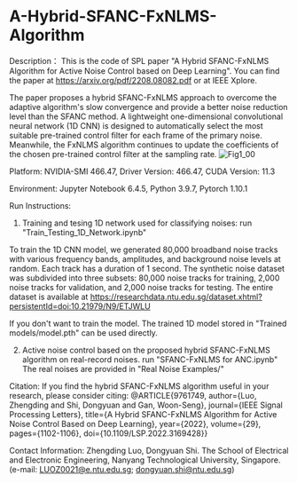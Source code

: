 # A-Hybrid-SFANC-FxNLMS-Algorithm
Description：
This is the code of SPL paper "A Hybrid SFANC-FxNLMS Algorithm for Active Noise Control based on Deep Learning".
You can find the paper at https://arxiv.org/pdf/2208.08082.pdf or at IEEE Xplore.

The paper proposes a hybrid SFANC-FxNLMS approach to overcome the adaptive algorithm's slow convergence and provide a better noise reduction level than the SFANC method. A lightweight one-dimensional convolutional neural network (1D CNN) is designed to automatically select the most suitable pre-trained control filter for each frame of the primary noise. Meanwhile, the FxNLMS algorithm continues to update the coefficients of the chosen pre-trained control filter at the sampling rate.
![Fig1_00](https://user-images.githubusercontent.com/95018034/163777818-985cac62-74fb-4585-84d4-c4d9b29fc0e6.png)


Platform: NVIDIA-SMI 466.47, Driver Version: 466.47, CUDA Version: 11.3

Environment: Jupyter Notebook 6.4.5, Python 3.9.7, Pytorch 1.10.1


Run Instructions:
1. Training and tesing 1D network used for classifying noises:
run "Train_Testing_1D_Network.ipynb"

To train the 1D CNN model, we generated 80,000 broadband noise tracks with various frequency bands, amplitudes, and background noise levels at random. Each track has a duration of 1 second. The synthetic noise dataset was subdivided into three subsets: 80,000 noise tracks for training, 2,000 noise tracks for validation, and 2,000 noise tracks for testing. The entire dataset is available at https://researchdata.ntu.edu.sg/dataset.xhtml?persistentId=doi:10.21979/N9/ETJWLU

If you don't want to train the model. The trained 1D model stored in "Trained models/model.pth" can be used directly.

2. Active noise control based on the proposed hybrid SFANC-FxNLMS algorithm on real-record noises.
run "SFANC-FxNLMS for ANC.ipynb"
The real noises are provided in "Real Noise Examples/"


Citation: 
If you find the hybrid SFANC-FxNLMS algorithm useful in your research, please consider citing:
@ARTICLE{9761749,
  author={Luo, Zhengding and Shi, Dongyuan and Gan, Woon-Seng},
  journal={IEEE Signal Processing Letters}, 
  title={A Hybrid SFANC-FxNLMS Algorithm for Active Noise Control Based on Deep Learning}, 
  year={2022},
  volume={29},
  pages={1102-1106},
  doi={10.1109/LSP.2022.3169428}}


Contact Information:
Zhengding Luo, Dongyuan Shi.
The School of Electrical and Electronic Engineering, Nanyang Technological University, Singapore.
(e-mail: LUOZ0021@e.ntu.edu.sg; dongyuan.shi@ntu.edu.sg)
